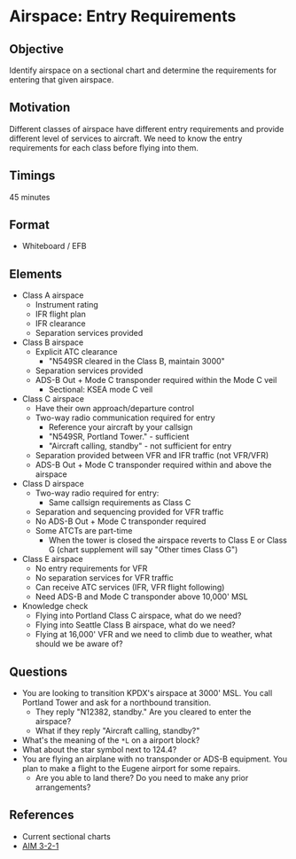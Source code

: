 # Airspace: Entry Requirements

## Objective

Identify airspace on a sectional chart and determine the requirements for entering that given airspace.

## Motivation

Different classes of airspace have different entry requirements and provide different level of services to aircraft. We need to know the entry requirements for each class before flying into them.

## Timings

45 minutes

## Format

- Whiteboard / EFB

## Elements

- Class A airspace
  - Instrument rating
  - IFR flight plan
  - IFR clearance
  - Separation services provided
- Class B airspace
  - Explicit ATC clearance
    - "N549SR cleared in the Class B, maintain 3000"
  - Separation services provided
  - ADS-B Out + Mode C transponder required within the Mode C veil
    - Sectional: KSEA mode C veil
- Class C airspace
  - Have their own approach/departure control
  - Two-way radio communication required for entry
    - Reference your aircraft by your callsign
    - "N549SR, Portland Tower." - sufficient
    - "Aircraft calling, standby" - not sufficient for entry
  - Separation provided between VFR and IFR traffic (not VFR/VFR)
  - ADS-B Out + Mode C transponder required within and above the airspace
- Class D airspace
  - Two-way radio required for entry:
    - Same callsign requirements as Class C
  - Separation and sequencing provided for VFR traffic
  - No ADS-B Out + Mode C transponder required
  - Some ATCTs are part-time
    - When the tower is closed the airspace reverts to Class E or Class G (chart supplement will say "Other times Class G")
- Class E airspace
  - No entry requirements for VFR
  - No separation services for VFR traffic
  - Can receive ATC services (IFR, VFR flight following)
  - Need ADS-B and Mode C transponder above 10,000' MSL
- Knowledge check
  - Flying into Portland Class C airspace, what do we need?
  - Flying into Seattle Class B airspace, what do we need?
  - Flying at 16,000' VFR and we need to climb due to weather, what should we be aware of?

## Questions

- You are looking to transition KPDX's airspace at 3000' MSL. You call Portland Tower and ask for a northbound transition.
  - They reply "N12382, standby." Are you cleared to enter the airspace?
  - What if they reply "Aircraft calling, standby?"
- What's the meaning of the `*L` on a airport block?
- What about the star symbol next to 124.4?
- You are flying an airplane with no transponder or ADS-B equipment. You plan to make a flight to the Eugene airport for some repairs.
  - Are you able to land there? Do you need to make any prior arrangements?

## References

- Current sectional charts
- [AIM 3-2-1](/_references/AIM/3-2-1)
